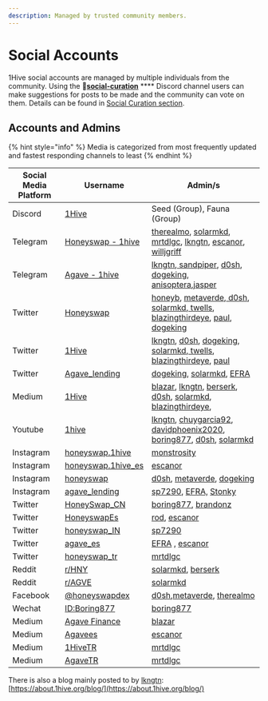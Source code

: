```yaml
---
description: Managed by trusted community members.
---
```


# Social Accounts

1Hive social accounts are managed by multiple individuals from the community. Using the 🐝[**social-curation**](https://discord.gg/wKM3NnFfsS) **** Discord channel users can make suggestions for posts to be made and the community can vote on them. Details can be found in [Social Curation section](social-curation.md).

## Accounts and Admins

{% hint style="info" %}
Media is categorized from most frequently updated and fastest responding channels to least&#x20;
{% endhint %}

| Social Media Platform | Username                                                              | Admin/s                                                                                                                                                                                                                                                                                                                                                                                                                |
| --------------------- | --------------------------------------------------------------------- | ---------------------------------------------------------------------------------------------------------------------------------------------------------------------------------------------------------------------------------------------------------------------------------------------------------------------------------------------------------------------------------------------------------------------- |
| Discord               | [1Hive](https://discord.gg/SRYMKh3C4W)                                     | Seed (Group), Fauna (Group)                                                                                                                                                                                                                                                                                                                                                                                            |
| Telegram              | [Honeyswap - 1hive](https://t.me/honeyswapDEX)                        | [therealmo](https://forum.1hive.org/u/therealmo/summary), [solarmkd](https://forum.1hive.org/u/solarmkd/summary), [mrtdlgc](https://forum.1hive.org/u/mrtdlgc/summary), [lkngtn](https://forum.1hive.org/u/lkngtn), [escanor](https://forum.1hive.org/u/escanor/summary), [willjgriff](https://forum.1hive.org/u/willjgriff/summary)                                                                                   |
| Telegram              | [Agave - 1hive](https://t.me/Agave1Hive)                              | [lkngtn](https://forum.1hive.org/u/lkngtn),[ sandpiper](https://forum.1hive.org/u/befitsandpiper), [d0sh](https://forum.1hive.org/u/d0sh), [dogeking](https://forum.1hive.org/u/dogeking/summary), [anisoptera](https://forum.1hive.org/u/anisoptera),[jasper](https://forum.1hive.org/u/jasper)                                                                                                                       |
| Twitter               | [Honeyswap](https://twitter.com/Honeyswap)                            | [honeyb](https://forum.1hive.org/u/honeyb), [metaverde](https://forum.1hive.org/u/metaverde/summary),[ d0sh](https://forum.1hive.org/u/d0sh/summary), [solarmkd](https://forum.1hive.org/u/solarmkd/summary),[ twells](https://forum.1hive.org/u/twells), [blazingthirdeye](https://forum.1hive.org/u/blazingthirdeye), [paul](https://forum.1hive.org/u/paul), [dogeking](https://forum.1hive.org/u/dogeking/summary) |
| Twitter               | [1Hive](https://twitter.com/1HiveOrg)                                 | [lkngtn](https://forum.1hive.org/u/lkngtn), [d0sh](https://forum.1hive.org/u/d0sh/summary), [dogeking](https://forum.1hive.org/u/dogeking/summary), [solarmkd](https://forum.1hive.org/u/solarmkd/summary),[ twells](https://forum.1hive.org/u/twells), [blazingthirdeye](https://forum.1hive.org/u/blazingthirdeye), [paul](https://forum.1hive.org/u/paul)                                                           |
| Twitter               | [Agave\_lending](https://twitter.com/Agave\_lending/)                 | [dogeking](https://forum.1hive.org/u/dogeking/summary), [solarmkd](https://forum.1hive.org/u/solarmkd/summary), [EFRA](https://forum.1hive.org/u/efra)                                                                                                                                                                                                                                                                 |
| Medium                | [1Hive](https://medium.com/1hive)                                     |  [blazar](https://forum.1hive.org/u/blazar), [lkngtn](https://forum.1hive.org/u/lkngtn), [berserk](https://forum.1hive.org/u/berserk), [d0sh](https://forum.1hive.org/u/d0sh), [solarmkd](https://forum.1hive.org/u/solarmkd/summary), [blazingthirdeye](https://forum.1hive.org/u/blazingthirdeye),                                                                                                                   |
| Youtube               | [1hive](https://www.youtube.com/channel/UCg0yASRY6TmXDryitYvsJOQ)     | [lkngtn](https://forum.1hive.org/u/lkngtn), [chuygarcia92](https://forum.1hive.org/u/chuygarcia92/summary), [davidphoenix2020](https://forum.1hive.org/u/davidphoenix2020/summary), [boring877](https://forum.1hive.org/u/boring877/summary), [d0sh](https://forum.1hive.org/u/d0sh),  [solarmkd](https://forum.1hive.org/u/solarmkd/summary)                                                                          |
| Instagram             | [honeyswap.1hive](https://www.instagram.com/honeyswap.1hive/)         | [monstrosity](https://forum.1hive.org/u/monstrosity/summary)                                                                                                                                                                                                                                                                                                                                                           |
| Instagram             | [honeyswap.1hive\_es](https://www.instagram.com/honeyswap.1hive\_es/) | [escanor](https://forum.1hive.org/u/escanor/summary)                                                                                                                                                                                                                                                                                                                                                                   |
| Instagram             | [honeyswap](https://www.instagram.com/honeyswap/)                     | [d0sh](https://forum.1hive.org/u/d0sh/summary), [metaverde](https://forum.1hive.org/u/metaverde/summary), [dogeking](https://forum.1hive.org/u/dogeking/summary)                                                                                                                                                                                                                                                       |
| Instagram             | [agave\_lending](https://www.instagram.com/agave\_lending/)           | [sp7290](https://forum.1hive.org/u/sp7290/summary), [EFRA,](https://forum.1hive.org/u/efra) [Stonky](https://forum.1hive.org/u/stonky)                                                                                                                                                                                                                                                                                 |
| Twitter               | [HoneySwap\_CN](https://twitter.com/HoneySwap\_CN)                    | [boring877](https://forum.1hive.org/u/boring877/summary), [brandonz](https://forum.1hive.org/u/brandonz/summary)                                                                                                                                                                                                                                                                                                       |
| Twitter               | [HoneyswapEs](https://twitter.com/HoneyswapEs)                        | [rod](https://forum.1hive.org/u/rod/summary), [escanor](https://forum.1hive.org/u/escanor/summary)                                                                                                                                                                                                                                                                                                                     |
| Twitter               | [honeyswap\_IN](https://twitter.com/honeyswap\_IN)                    | [sp7290](https://forum.1hive.org/u/sp7290/summary)                                                                                                                                                                                                                                                                                                                                                                     |
| Twitter               | [agave\_es](https://twitter.com/agave\_es)                            |  [EFRA](https://forum.1hive.org/u/efra) , [escanor](https://forum.1hive.org/u/escanor/summary)                                                                                                                                                                                                                                                                                                                         |
| Twitter               | [honeyswap\_tr](https://twitter.com/honeyswap\_tr)                    | [mrtdlgc](https://forum.1hive.org/u/mrtdlgc/summary)                                                                                                                                                                                                                                                                                                                                                                   |
| Reddit                | [r/HNY](https://www.reddit.com/r/HNY/)                                | [solarmkd](https://forum.1hive.org/u/solarmkd/summary), [berserk](https://forum.1hive.org/u/berserk/summary)                                                                                                                                                                                                                                                                                                           |
| Reddit                | [r/AGVE](https://www.reddit.com/r/AGVE/)                              | [solarmkd](https://forum.1hive.org/u/solarmkd/summary)                                                                                                                                                                                                                                                                                                                                                                 |
| Facebook              | [@honeyswapdex](https://www.facebook.com/honeyswapdex/)               | [d0sh](https://forum.1hive.org/u/d0sh/summary),[metaverde](https://forum.1hive.org/u/metaverde/summary), [therealmo](https://forum.1hive.org/u/therealmo/summary)                                                                                                                                                                                                                                                      |
| Wechat                | [ID:Boring877](https://bit.ly/38UuWeJ)                                | [boring877](https://forum.1hive.org/u/boring877/summary)                                                                                                                                                                                                                                                                                                                                                               |
| Medium                | [Agave Finance](https://agavefinance.medium.com/)                     |  [blazar](https://forum.1hive.org/u/blazar)                                                                                                                                                                                                                                                                                                                                                                            |
| Medium                | [Agavees](https://medium.com/agavees)                                 | [escanor](https://forum.1hive.org/u/escanor/summary)                                                                                                                                                                                                                                                                                                                                                                   |
| Medium                | [1HiveTR](https://medium.com/1hivetr)                                 | [mrtdlgc](https://forum.1hive.org/u/mrtdlgc/summary)                                                                                                                                                                                                                                                                                                                                                                   |
| Medium                | [AgaveTR](https://medium.com/agavetr)                                 | [mrtdlgc](https://forum.1hive.org/u/mrtdlgc/summary)                                                                                                                                                                                                                                                                                                                                                                   |

There is also a blog mainly posted to by [lkngtn](https://forum.1hive.org/u/lkngtn): [https://about.1hive.org/blog/](https://about.1hive.org/blog/)
